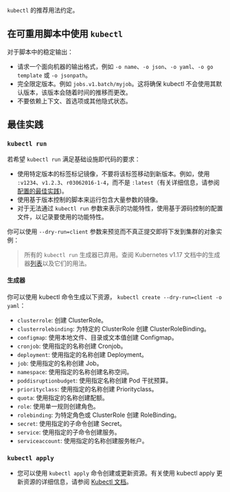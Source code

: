 `kubectl` 的推荐用法约定。



## 在可重用脚本中使用 `kubectl`


对于脚本中的稳定输出：


* 请求一个面向机器的输出格式，例如 `-o name`、`-o json`、`-o yaml`、`-o go template` 或 `-o jsonpath`。
* 完全限定版本。例如 `jobs.v1.batch/myjob`。这将确保 kubectl 不会使用其默认版本，该版本会随着时间的推移而更改。
* 不要依赖上下文、首选项或其他隐式状态。


## 最佳实践

### `kubectl run`


若希望 `kubectl run` 满足基础设施即代码的要求：


* 使用特定版本的标签标记镜像，不要将该标签移动到新版本。例如，使用 `:v1234`、`v1.2.3`、`r03062016-1-4`，而不是 `:latest`（有关详细信息，请参阅[配置的最佳实践](/zh/docs/concepts/configuration/overview/#container-images))。
* 使用基于版本控制的脚本来运行包含大量参数的镜像。
* 对于无法通过 `kubectl run` 参数来表示的功能特性，使用基于源码控制的配置文件，以记录要使用的功能特性。


你可以使用 `--dry-run=client` 参数来预览而不真正提交即将下发到集群的对象实例：



>  所有的 `kubectl run` 生成器已弃用。查阅 Kubernetes v1.17 文档中的生成器[列表](https://v1-17.docs.kubernetes.io/docs/reference/kubectl/conventions/#generators)以及它们的用法。



#### 生成器

你可以使用 kubectl 命令生成以下资源， `kubectl create --dry-run=client -o yaml`：

* `clusterrole`:         创建 ClusterRole。
* `clusterrolebinding`:  为特定的 ClusterRole 创建 ClusterRoleBinding。
* `configmap`:           使用本地文件、目录或文本值创建 Configmap。
* `cronjob`:             使用指定的名称创建 Cronjob。
* `deployment`:          使用指定的名称创建 Deployment。
* `job`:                 使用指定的名称创建 Job。
* `namespace`:           使用指定的名称创建名称空间。
* `poddisruptionbudget`: 使用指定名称创建 Pod 干扰预算。
* `priorityclass`:       使用指定的名称创建 Priorityclass。
* `quota`:               使用指定的名称创建配额。
* `role`:                使用单一规则创建角色。
* `rolebinding`:         为特定角色或 ClusterRole 创建 RoleBinding。
* `secret`:              使用指定的子命令创建 Secret。
* `service`:             使用指定的子命令创建服务。
* `serviceaccount`:      使用指定的名称创建服务帐户。


### `kubectl apply`


* 您可以使用 `kubectl apply` 命令创建或更新资源。有关使用 kubectl apply 更新资源的详细信息，请参阅 [Kubectl 文档](https://kubectl.docs.kubernetes.io)。

